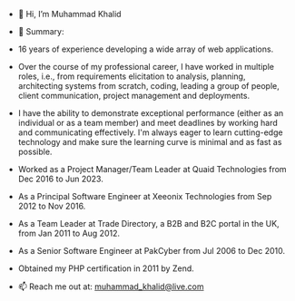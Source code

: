 - 👋 Hi, I’m Muhammad Khalid

- 👀 Summary:

- 16 years of experience developing a wide array of web applications.

- Over the course of my professional career, I have worked in multiple roles, i.e., from requirements elicitation to analysis, planning, architecting systems from scratch, coding, leading a group of people, client communication, project management and deployments.

- I have the ability to demonstrate exceptional performance (either as an individual or as a team member) and meet deadlines by working hard and communicating effectively. I'm always eager to learn cutting-edge technology and make sure the learning curve is minimal and as fast as possible.

- Worked as a Project Manager/Team Leader at Quaid Technologies from Dec 2016 to Jun 2023.

- As a Principal Software Engineer at Xeeonix Technologies from Sep 2012 to Nov 2016.

- As a Team Leader at Trade Directory, a B2B and B2C portal in the UK, from Jan 2011 to Aug 2012.

- As a Senior Software Engineer at PakCyber from Jul 2006 to Dec 2010.

- Obtained my PHP certification in 2011 by Zend.

- 📫 Reach me out at: muhammad_khalid@live.com

<!---
aquarian-khalid/aquarian-khalid is a ✨ special ✨ repository because its `README.md` (this file) appears on your GitHub profile.
You can click the Preview link to take a look at your changes.
--->
